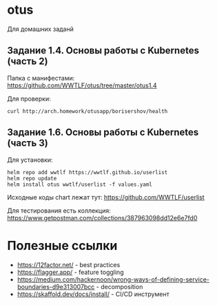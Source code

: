 # otus
Для домашних заданй
## Задание 1.4. Основы работы с Kubernetes (часть 2)
Папка с манифестами: https://github.com/WWTLF/otus/tree/master/otus1.4

Для проверки:
```
curl http://arch.homework/otusapp/borisershov/health
```

## Задание 1.6. Основы работы с Kubernetes (часть 3)

Для установки:
```
helm repo add wwtlf https://wwtlf.github.io/userlist
helm repo update
helm install otus wwtlf/userlist -f values.yaml  
```

Исходные коды chart лежат тут: https://github.com/WWTLF/userlist

Для тестирования есть коллекция: https://www.getpostman.com/collections/387963098dd12e6e7fd0


# Полезные ссылки
- https://12factor.net/ -  best practices
- https://flagger.app/ - feature toggling
- https://medium.com/hackernoon/wrong-ways-of-defining-service-boundaries-d9e313007bcc - decomposition
- https://skaffold.dev/docs/install/ - CI/CD инструмент
